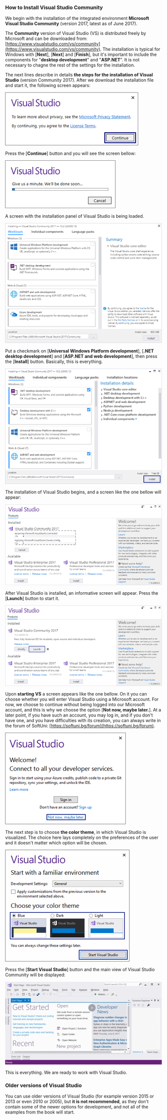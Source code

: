 ### How to Install Visual Studio Community

We begin with the installation of the integrated environment **Microsoft Visual Studio Community** (version 2017, latest as of June 2017).

The **Community** version of Visual Studio (VS) is distributed freely by Microsoft and can be downloaded from: [https://www.visualstudio.com/vs/community](https://www.visualstudio.com/vs/community). The installation is typical for Windows with [**Next**], [**Next**] and [**Finish**], but it's important to include the components for "**desktop development**" and "**ASP.NET**". It is not necessary to chagne the rest of the settings for the installation.

The next lines describe in details **the steps for the installation of Visual Studio** (version Community 2017). After we download the installation file and start it, the following screen appears:

![](/assets/chapter-1-images/00.visual-studio-1.png)

Press the [**Continue**] button and you will see the screen bellow:

![](/assets/chapter-1-images/00.visual-studio-2.png)

A screen with the installation panel of Visual Studio is being loaded.

![](/assets/chapter-1-images/00.visual-studio-3.png)

Put a checkmark on [**Universal Windows Platform development**], [**.NET desktop development**] and [**ASP.NET and web development**], then press the [**Install**] button. Basically, this is everything.

![](/assets/chapter-1-images/00.visual-studio-4.png)

The installation of Visual Studio begins, and a screen like the one bellow will appear:

![](/assets/chapter-1-images/00.visual-studio-5.png)

After Visual Studio is installed, an informative screen will appear. Press the [**Launch**] button to start it.

![](/assets/chapter-1-images/00.visual-studio-6.png)

Upon **starting VS** a screen appears like the one bellow. On it you can choose whether you will enter Visual Studio using a Microsoft account. For now, we choose to continue without being logged into our Microsoft account, and this is why we choose the option [**Not now, maybe later.**]. At a later point, if you have such an account, you may log in, and if you don't have one, and you have difficulties with its creation, you can always write in the forum of SoftUni: [https://softuni.bg/forum](https://softuni.bg/forum).

![](/assets/chapter-1-images/00.visual-studio-7.png)

The next step is to choose **the color theme**, in which Visual Studio is visualized. The choice here lays completely on the preferences of the user and it doesn't matter which option will be chosen. 

![](/assets/chapter-1-images/00.visual-studio-8.png)

Press the [**Start Visual Studio**] button and the main view of Visual Studio Community will be displayed:

![](/assets/chapter-1-images/00.visual-studio-9.png)

This is everything. We are ready to work with Visual Studio.

### Older versions of Visual Studio

You can use older versions of Visual Studio (for example version 2015 or 2013 or even 2010 or 2005), but **it is not recommended**, as they don't contain some of the newer options for development, and not all of the examples from the book will start.
